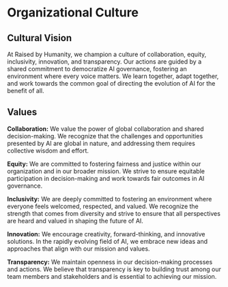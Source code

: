 # Organizational Culture
## Cultural Vision
At Raised by Humanity, we champion a culture of collaboration, equity, inclusivity, innovation, and transparency. Our actions are guided by a shared commitment to democratize AI governance, fostering an environment where every voice matters. We learn together, adapt together, and work towards the common goal of directing the evolution of AI for the benefit of all.
## Values
**Collaboration:** We value the power of global collaboration and shared decision-making. We recognize that the challenges and opportunities presented by AI are global in nature, and addressing them requires collective wisdom and effort.

**Equity:** We are committed to fostering fairness and justice within our organization and in our broader mission. We strive to ensure equitable participation in decision-making and work towards fair outcomes in AI governance.

**Inclusivity:** We are deeply committed to fostering an environment where everyone feels welcomed, respected, and valued. We recognize the strength that comes from diversity and strive to ensure that all perspectives are heard and valued in shaping the future of AI.

**Innovation:** We encourage creativity, forward-thinking, and innovative solutions. In the rapidly evolving field of AI, we embrace new ideas and approaches that align with our mission and values.

**Transparency:** We maintain openness in our decision-making processes and actions. We believe that transparency is key to building trust among our team members and stakeholders and is essential to achieving our mission.
